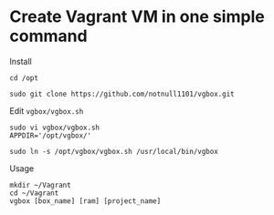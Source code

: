 # Create Vagrant VM in one simple command

Install
```
cd /opt
```
```
sudo git clone https://github.com/notnull1101/vgbox.git
```

Edit `vgbox/vgbox.sh`
```
sudo vi vgbox/vgbox.sh
APPDIR='/opt/vgbox/'
```

```
sudo ln -s /opt/vgbox/vgbox.sh /usr/local/bin/vgbox
```
Usage
```
mkdir ~/Vagrant
cd ~/Vagrant
vgbox [box_name] [ram] [project_name]
```



